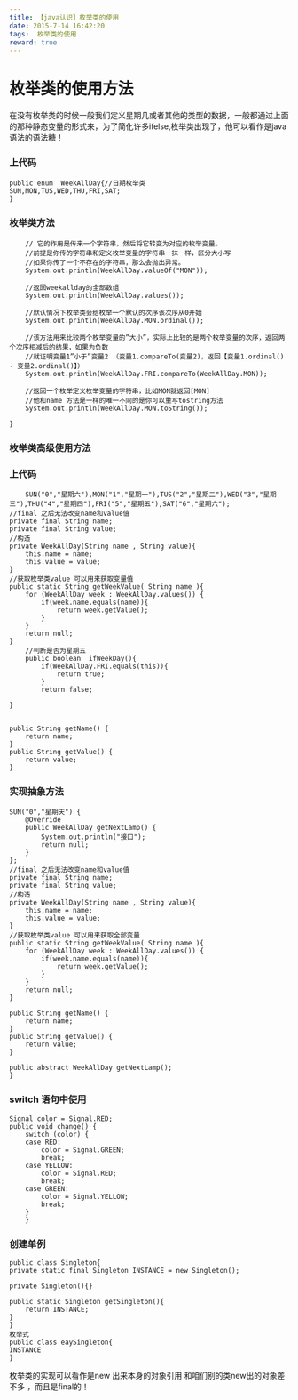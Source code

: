 ```yaml
---
title: 【java认识】枚举类的使用
date: 2015-7-14 16:42:20
tags:  枚举类的使用
reward: true
---
```


# 枚举类的使用方法

在没有枚举类的时候一般我们定义星期几或者其他的类型的数据，一般都通过上面的那种静态变量的形式来，为了简化许多ifelse,枚举类出现了，他可以看作是java 语法的语法糖！

<!--more-->

### 上代码

	public enum  WeekAllDay{//日期枚举类
	SUN,MON,TUS,WED,THU,FRI,SAT;	
    }

### 枚举类方法

        // 它的作用是传来一个字符串，然后将它转变为对应的枚举变量。
		//前提是你传的字符串和定义枚举变量的字符串一抹一样，区分大小写
		//如果你传了一个不存在的字符串，那么会抛出异常。
		System.out.println(WeekAllDay.valueOf("MON"));

		//返回weekallday的全部数组
		System.out.println(WeekAllDay.values());

		//默认情况下枚举类会给枚举一个默认的次序该次序从0开始
		System.out.println(WeekAllDay.MON.ordinal());

		//该方法用来比较两个枚举变量的”大小”，实际上比较的是两个枚举变量的次序，返回两个次序相减后的结果，如果为负数
		//就证明变量1”小于”变量2 （变量1.compareTo(变量2)，返回【变量1.ordinal() - 变量2.ordinal()】）
		System.out.println(WeekAllDay.FRI.compareTo(WeekAllDay.MON));

		//返回一个枚举定义枚举变量的字符串，比如MON就返回[MON]
		//他和name 方法是一样的唯一不同的是你可以重写tostring方法
		System.out.println(WeekAllDay.MON.toString());
		
	}

### 枚举类高级使用方法

### 上代码

		SUN("0","星期六"),MON("1","星期一"),TUS("2","星期二"),WED("3","星期三"),THU("4","星期四"),FRI("5","星期五"),SAT("6","星期六");
	//final 之后无法改变name和value值
	private final String name;
	private final String value;
	//构造
	private WeekAllDay(String name , String value){
		this.name = name;
		this.value = value;
	}
	//获取枚举类value 可以用来获取变量值
	public static String getWeekValue( String name ){
		for (WeekAllDay week : WeekAllDay.values()) {
			if(week.name.equals(name)){
				return week.getValue();
			}
		}
		return null;
	}
		//判断是否为星期五
		public boolean  ifWeekDay(){
			if(WeekAllDay.FRI.equals(this)){
				return true;
			}
			return false;
		
	}
	
	
	public String getName() {
		return name;
	}
	public String getValue() {
		return value;
	}
	
	
### 实现抽象方法


	SUN("0","星期天") {
		@Override
		public WeekAllDay getNextLamp() {
			System.out.println("接口");
			return null;
		}
	};
	//final 之后无法改变name和value值
	private final String name;
	private final String value;
	//构造
	private WeekAllDay(String name , String value){
		this.name = name;
		this.value = value;
	}
	//获取枚举类value 可以用来获取全部变量
	public static String getWeekValue( String name ){
		for (WeekAllDay week : WeekAllDay.values()) {
			if(week.name.equals(name)){
				return week.getValue();
			}
		}
		return null;
	}
	
	public String getName() {
		return name;
	}
	public String getValue() {
		return value;
	}
	
    public abstract WeekAllDay getNextLamp();
    }
	
### switch 语句中使用


    Signal color = Signal.RED;
    public void change() {
        switch (color) {
        case RED:
            color = Signal.GREEN;
            break;
        case YELLOW:
            color = Signal.RED;
            break;
        case GREEN:
            color = Signal.YELLOW;
            break;
        }
        }
### 创建单例
    public class Singleton{
    private static final Singleton INSTANCE = new Singleton();

    private Singleton(){}

    public static Singleton getSingleton(){
        return INSTANCE;
    }
    }
    枚举式
    public class eaySingleton{
    INSTANCE
    }

枚举类的实现可以看作是new 出来本身的对象引用 和咱们别的类new出的对象差不多 ，而且是final的！
